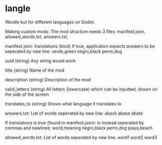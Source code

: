 # langle
Wordle but for different languages on Godot.

Making custom mods:
The mod structure needs 3 files:
  manifest.json,
  allowed_words.txt,
  answers.txt,

manifest.json:
  translations (bool)
    If true, application expects answers to be seperated by new line:
      verde,green
      negro,black
      perro,dog

  uuid (string)
    Any string would work

  title (string)
    Name of the mod

  description (string)
    Description of the mod

  valid_letters (string)
    All letters (lowercase) which can be inputted, shown on the side of the screen

  translates_to (string)
    Shows what language it translates to

answers.txt:
  List of words seperated by new line:
    aback 
    abase
    abate

  If translations is true (found in manifest.json):
    Is instead seperated by commas and newlines:
        word,meaning
        negro,black
        perro,dog
        playa,beach

allowed_words.txt:
  List of words seperated by new line:
    word1
    word2
    word3
